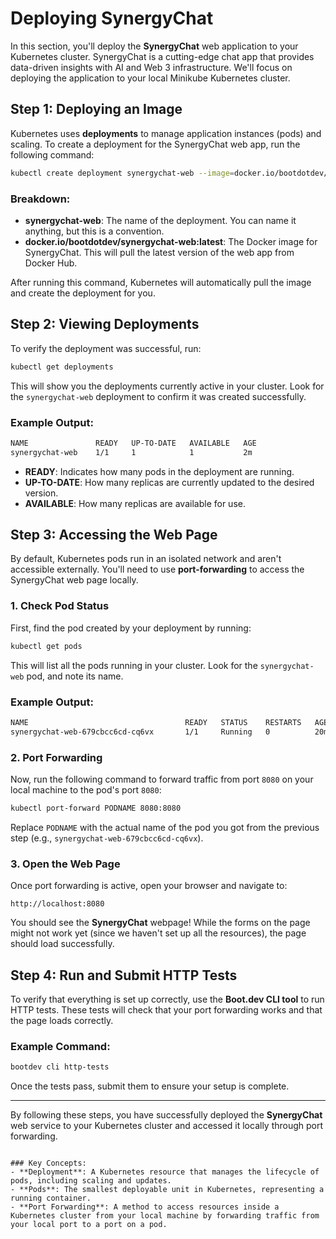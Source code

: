 # Deploying SynergyChat

In this section, you'll deploy the **SynergyChat** web application to your Kubernetes cluster. SynergyChat is a cutting-edge chat app that provides data-driven insights with AI and Web 3 infrastructure. We'll focus on deploying the application to your local Minikube Kubernetes cluster.

## Step 1: Deploying an Image

Kubernetes uses **deployments** to manage application instances (pods) and scaling. To create a deployment for the SynergyChat web app, run the following command:

```bash
kubectl create deployment synergychat-web --image=docker.io/bootdotdev/synergychat-web:latest
```

### Breakdown:

- **synergychat-web**: The name of the deployment. You can name it anything, but this is a convention.
- **docker.io/bootdotdev/synergychat-web:latest**: The Docker image for SynergyChat. This will pull the latest version of the web app from Docker Hub.

After running this command, Kubernetes will automatically pull the image and create the deployment for you.

## Step 2: Viewing Deployments

To verify the deployment was successful, run:

```bash
kubectl get deployments
```

This will show you the deployments currently active in your cluster. Look for the `synergychat-web` deployment to confirm it was created successfully.

### Example Output:

```bash
NAME               READY   UP-TO-DATE   AVAILABLE   AGE
synergychat-web    1/1     1            1           2m
```

- **READY**: Indicates how many pods in the deployment are running.
- **UP-TO-DATE**: How many replicas are currently updated to the desired version.
- **AVAILABLE**: How many replicas are available for use.

## Step 3: Accessing the Web Page

By default, Kubernetes pods run in an isolated network and aren't accessible externally. You'll need to use **port-forwarding** to access the SynergyChat web page locally.

### 1. Check Pod Status

First, find the pod created by your deployment by running:

```bash
kubectl get pods
```

This will list all the pods running in your cluster. Look for the `synergychat-web` pod, and note its name.

### Example Output:

```bash
NAME                                   READY   STATUS    RESTARTS   AGE
synergychat-web-679cbcc6cd-cq6vx       1/1     Running   0          20m
```

### 2. Port Forwarding

Now, run the following command to forward traffic from port `8080` on your local machine to the pod's port `8080`:

```bash
kubectl port-forward PODNAME 8080:8080
```

Replace `PODNAME` with the actual name of the pod you got from the previous step (e.g., `synergychat-web-679cbcc6cd-cq6vx`).

### 3. Open the Web Page

Once port forwarding is active, open your browser and navigate to:

```
http://localhost:8080
```

You should see the **SynergyChat** webpage! While the forms on the page might not work yet (since we haven't set up all the resources), the page should load successfully.

## Step 4: Run and Submit HTTP Tests

To verify that everything is set up correctly, use the **Boot.dev CLI tool** to run HTTP tests. These tests will check that your port forwarding works and that the page loads correctly.

### Example Command:

```bash
bootdev cli http-tests
```

Once the tests pass, submit them to ensure your setup is complete.

---

By following these steps, you have successfully deployed the **SynergyChat** web service to your Kubernetes cluster and accessed it locally through port forwarding.

```

### Key Concepts:
- **Deployment**: A Kubernetes resource that manages the lifecycle of pods, including scaling and updates.
- **Pods**: The smallest deployable unit in Kubernetes, representing a running container.
- **Port Forwarding**: A method to access resources inside a Kubernetes cluster from your local machine by forwarding traffic from your local port to a port on a pod.

```
